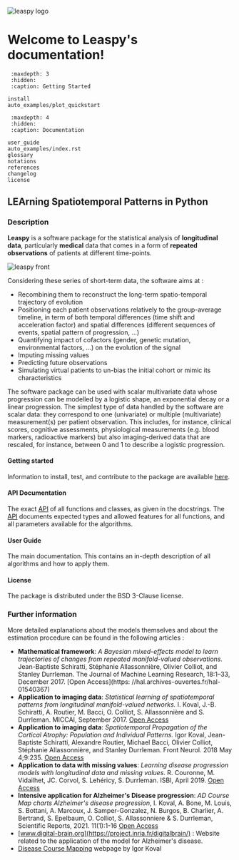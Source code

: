 
![leaspy logo](./_static/images/leaspy_logo.png)

# Welcome to Leaspy's documentation!

```{toctree}
 :maxdepth: 3
 :hidden:
 :caption: Getting Started

install
auto_examples/plot_quickstart
```

```{toctree}
 :maxdepth: 4
 :hidden:
 :caption: Documentation

user_guide
auto_examples/index.rst
glossary
notations
references
changelog
license
```

## LEArning Spatiotemporal Patterns in Python

### Description

**Leaspy** is a software package for the statistical analysis of **longitudinal data**, particularly **medical** data that comes in a form of **repeated observations** of patients at different time-points.

![leaspy front](./_static/images/leaspy_front.png)

Considering these series of short-term data, the software aims at :

- Recombining them to reconstruct the long-term spatio-temporal trajectory of evolution
- Positioning each patient observations relatively to the group-average timeline, in term of both temporal differences (time shift and acceleration factor) and spatial differences (different sequences of events, spatial pattern of progression, ...)
- Quantifying impact of cofactors (gender, genetic mutation, environmental factors, ...) on the evolution of the signal
- Imputing missing values
- Predicting future observations
- Simulating virtual patients to un-bias the initial cohort or mimic its characteristics

The software package can be used with scalar multivariate data whose progression can be modelled by a logistic shape, an exponential decay or a linear progression.
The simplest type of data handled by the software are scalar data: they correspond to one (univariate) or multiple (multivariate) measurement(s) per patient observation.
This includes, for instance, clinical scores, cognitive assessments, physiological measurements (e.g. blood markers, radioactive markers) but also imaging-derived data that are rescaled, for instance, between 0 and 1 to describe a logistic progression.

#### Getting started

Information to install, test, and contribute to the package are available [here](./nutshell.md).

#### API Documentation

The exact [API](./glossary.md#api) of all functions and classes, as given in the docstrings.
The [API](./glossary.md#api) documents expected types and allowed features for all functions, and all parameters available for the algorithms.

#### User Guide

The main documentation. This contains an in-depth description of all algorithms and how to apply them.

#### License

The package is distributed under the BSD 3-Clause license.

### Further information

More detailed explanations about the models themselves and about the estimation procedure can be found in the following articles :

- **Mathematical framework**: *A Bayesian mixed-effects model to learn trajectories of changes from repeated manifold-valued observations.* Jean-Baptiste Schiratti, Stéphanie Allassonnière, Olivier Colliot, and Stanley Durrleman. The Journal of Machine Learning Research, 18:1–33, December 2017. [Open Access](https: //hal.archives-ouvertes.fr/hal-01540367)
- **Application to imaging data**: *Statistical learning of spatiotemporal patterns from longitudinal manifold-valued networks.* I. Koval, J.-B. Schiratti, A. Routier, M. Bacci, O. Colliot, S. Allassonnière and S. Durrleman. MICCAI, September 2017. [Open Access](https://hal.archives-ouvertes.fr/hal-01540828)
- **Application to imaging data**: *Spatiotemporal Propagation of the Cortical Atrophy: Population and Individual Patterns.* Igor Koval, Jean-Baptiste Schiratti, Alexandre Routier, Michael Bacci, Olivier Colliot, Stéphanie Allassonnière, and Stanley Durrleman. Front Neurol. 2018 May 4;9:235. [Open Access](https://hal.inria.fr/hal-01910400)
- **Application to data with missing values**: *Learning disease progression models with longitudinal data and missing values*. R. Couronne, M. Vidailhet, JC. Corvol, S. Lehéricy, S. Durrleman. ISBI, April 2019. [Open Access](https://hal.archives-ouvertes.fr/hal-02091571)
- **Intensive application for Alzheimer's Disease progression**: *AD Course Map charts Alzheimer's disease progression*, I. Koval, A. Bone, M. Louis, S. Bottani, A. Marcoux, J. Samper-Gonzalez, N. Burgos, B. Charlier, A. Bertrand, S. Epelbaum, O. Colliot, S. Allassonniere & S. Durrleman, Scientific Reports, 2021. 11(1):1-16 [Open Access](https://hal.inria.fr/hal-01964821)
- [www.digital-brain.org](https://project.inria.fr/digitalbrain/) : Website related to the application of the model for Alzheimer's disease.
- [Disease Course Mapping](https://disease-progression-modelling.github.io/pages/models/disease_course_mapping.html) webpage by Igor Koval
